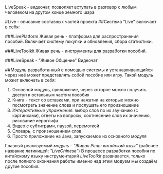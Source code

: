 ﻿LiveSpeak - видеочат, позволяет вступать в разговор с любым человеком на другом конце земного шара


#Live - описание составных частей проекта
##Система "Live" включает в себя:

###LivePlatform
Живая речь - платформа для распространения пособий. Включает систему покупки и обновления, сбора статистики.

###LiveToolkit
Живая речь - инструменты для разработки пособий.

###LiveSpeak - "Живое Общение"
Видеочат


##Модуль разработанный с помощью системы и устанавливающийся через неё может представлять собой пособие или игру. Такой модуль может включать в себя:
1. Основной модуль, приложение, через которое можно получить доступ к остальным частям пособия
2. Книга - текст со вставками, при нажатии на которые можно посмотреть значение слова и послушать его произношение
3. *Интерактивные упражнения*: выбор слов по их звучанию (с картинками), ответы на вопросы, соотнесение слов их значению, рисование иероглифа
4. Видео с субтитрами, паузой, перемоткой
5. Словарь, с произношением слов,
6. Просто приложение на Java, запускаемое из основного модуля


Главный реализуемый *модуль* - *"Живая Речь: китайский язык"* (рабочее название латиницей: *"LiveChinese"*)
В процессе разработки пособия по китайскому языку инструментарий *LiveToolkit* развивается, только после полного окончания работы именно над этим модуем мы создаём другие пособия.